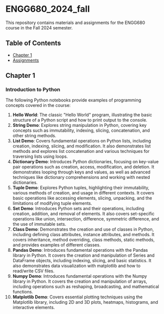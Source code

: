 # ENGG680_2024_fall
This repository contains materials and assignments for the ENGG680 course in the Fall 2024 semester.

## Table of Contents
- [Chapter 1](#chapter-1)
- [Assignments](#assignments)

## Chapter 1
### Introduction to Python

The following Python notebooks provide examples of programming concepts covered in the course:
1. **Hello World**: The classic "Hello World" program, illustrating the basic structure of a Python script and how to print output to the console.
2. **String Demo**: Explores string manipulation in Python, covering key concepts such as immutability, indexing, slicing, concatenation, and other string methods.
3. **List Demo**: Covers fundamental operations on Python lists, including creation, indexing, slicing, and modification. It also demonstrates list methods and explores list concatenation and various techniques for traversing lists using loops.
4. **Dictionary Demo**: Introduces Python dictionaries, focusing on key-value pair operations such as creation, access, modification, and deletion. It demonstrates looping through keys and values, as well as advanced techniques like dictionary comprehensions and working with nested dictionaries.
5. **Tuple Demo**: Explores Python tuples, highlighting their immutability, various methods of creation, and usage in different contexts. It covers basic operations like accessing elements, slicing, unpacking, and the limitations of modifying tuple elements.
6. **Set Demo**: Introduces Python sets and their operations, including creation, addition, and removal of elements. It also covers set-specific operations like union, intersection, difference, symmetric difference, and the use of immutable sets.
7. **Class Demo**: Demonstrates the creation and use of classes in Python, including defining class attributes, instance attributes, and methods. It covers inheritance, method overriding, class methods, static methods, and provides examples of different classes.
8. **Pandas Demo**: Introduces fundamental operations with the Pandas library in Python. It covers the creation and manipulation of Series and DataFrame objects, including indexing, slicing, and basic statistics. It also demonstrates data visualization with matplotlib and how to read/write CSV files.
9. **Numpy Demo**: Introduces fundamental operations with the Numpy library in Python. It covers the creation and manipulation of arrays, including operations such as reshaping, broadcasting, and mathematical functions.
10. **Matplotlib Demo**: Covers essential plotting techniques using the Matplotlib library, including 2D and 3D plots, heatmaps, histograms, and interactive elements.